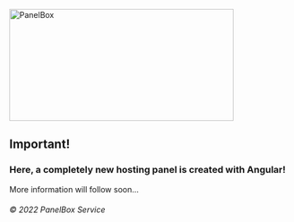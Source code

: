 <img src="https://i.ibb.co/jL6psgn/PanelBox.png" alt="PanelBox" border="0" width="400" height="200"></a>


## Important!
### **Here, a completely new hosting panel is created with Angular!**
More information will follow soon...

###### © 2022 PanelBox Service
